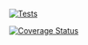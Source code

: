 [![Tests](https://github.com/greenfrontend/task-manager/actions/workflows/main.yml/badge.svg?branch=develop)](https://github.com/greenfrontend/task-manager/actions/workflows/main.yml)

[![Coverage Status](https://coveralls.io/repos/github/greenfrontend/task-manager/badge.svg?branch=develop)](https://coveralls.io/github/greenfrontend/task-manager?branch=develop)
